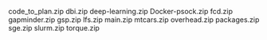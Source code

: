 code_to_plan.zip
dbi.zip
deep-learning.zip
Docker-psock.zip
fcd.zip
gapminder.zip
gsp.zip
lfs.zip
main.zip
mtcars.zip
overhead.zip
packages.zip
sge.zip
slurm.zip
torque.zip
